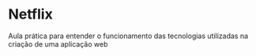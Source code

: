 # Netflix
 Aula prática para entender o funcionamento das tecnologias utilizadas na criação de uma aplicação web
